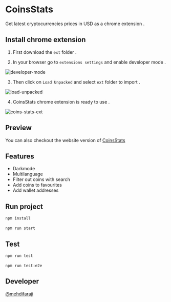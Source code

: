 # CoinsStats

Get latest cryptocurrencies prices in USD as a chrome extension .

## Install chrome extension

1. First download the `ext` folder .

2. In your browser go to `extensions settings` and enable developer mode .

![developer-mode](https://github.com/1mehdifaraji/coins-stats/assets/63982703/669fd601-d030-40ab-896e-4cf582554291)

3. Then click on `Load Unpacked` and select `ext` folder to import .

![load-unpacked](https://github.com/1mehdifaraji/coins-stats/assets/63982703/573fc307-7e20-4439-ac38-848eb3508581)

4. CoinsStats chrome extension is ready to use .

![coins-stats-ext](https://github.com/1mehdifaraji/coins-stats/assets/63982703/af6bf66e-6533-4f2a-ba26-7a6ca673e348)

## Preview

You can also checkout the website version of [CoinsStats](https://coins-stats.s3-website.ir-thr-at1.arvanstorage.ir)

## Features

- Darkmode
- Multilanguage
- Filter out coins with search
- Add coins to favourites
- Add wallet addresses

## Run project

`npm install`
<br />
<br />
`npm run start`

## Test

`npm run test`
<br />
<br />
`npm run test:e2e`

## Developer

[@mehdifaraji](https://github.com/1mehdifaraji/)
